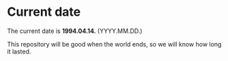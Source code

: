 # Current date

The current date is **1994.04.14.** (YYYY.MM.DD.)

This repository will be good when the world ends, so we will know how long it lasted.